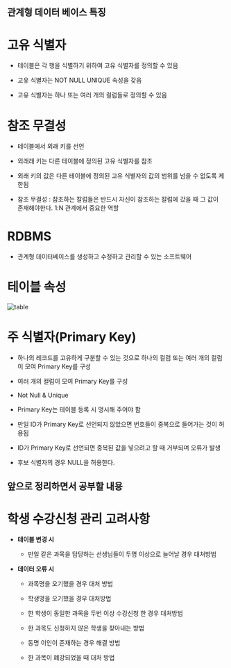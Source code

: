 ## 관계형 데이터 베이스 특징

# 고유 식별자

 - 테이블은 각 행을 식별하기 위하여 고유 식별자를 정의할 수 있음

 - 고유 식별자는 NOT NULL UNIQUE 속성을 갖음

 - 고유 식별자는 하나 또는 여러 개의 컬럼들로 정의할 수 있음

# 참조 무결성

  - 테이블에서 외래 키를 선언

  - 외래래 키는 다른 테이블에 정의된 고유 식별자를 참조
 
  - 외래 키의 값은 다른 테이블에 정의된 고유 식별자의 값의 범위를 넘을 수 없도록 제한됨
 
  - 참조 무결성 : 참조하는 칼럼들은 반드시 자신이 참조하는 칼럼에 갔을 때 그 값이 존재해야한다. 1:N 관계에서 중요한 역할
 
# RDBMS 
  
  - 관계형 데이터베이스를 생성하고 수정하고 관리할 수 있는 소프트웨어 
 
# 테이블 속성
 ![table](http://www.tcpschool.com/lectures/img_mysql_table.png)

# 주 식별자(Primary Key)

  - 하나의 레코드를 고유하게 구분할 수 있는 것으로 하나의 컬럼 또는 여러 개의 컬럼이 모여 Primary Key를 구성
 
  - 여러 개의 컬럼이 모여 Primary Key를 구성
 
  - Not Null & Unique
 
  - Primary Key는 테이블 등록 시 명시해 주어야 함
 
  - 만일 ID가 Primary Key로 선언되지 않았으면 번호들이 중복으로 들어가는 것이 허용됨
 
  - ID가 Primary Key로 선언되면 중복된 값을 넣으려고 할 때 거부되며 오류가 발생
 
  - 후보 식별자의 경우 NULL을 허용한다.
 
 ## 앞으로 정리하면서 공부할 내용
 
  # 학생 수강신청 관리 고려사항
 
 - **테이블 변경 시**
  
   - 만일 같은 과목을 담당하는 선생님들이 두명 이상으로 늘어날 경우 대처방법
  
  - **데이터 오류 시**
  
    - 과목명을 오기했을 경우 대처 방법
   
    - 학생명을 오기했을 경우 대처방법
   
    - 한 학생이 동일한 과목을 두번 이상 수강신청 한 경우 대처방법
   
    - 한 과목도 신청하지 않은 학생을 찾아내는 방법
   
    - 동명 이인이 존재하는 경우 해결 방법
   
    - 한 과목이 폐강되었을 때 대처 방법 
   
